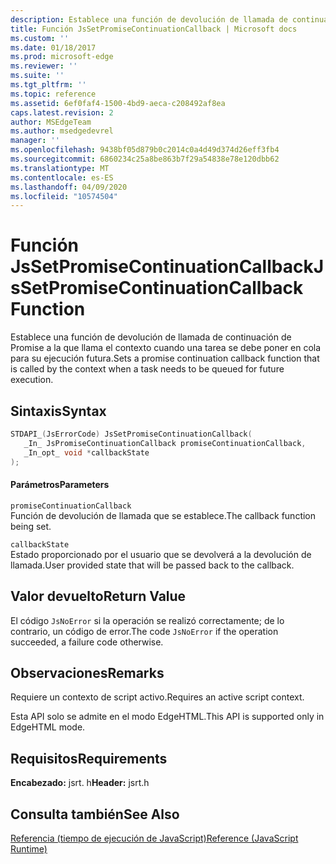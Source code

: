 ```yaml
---
description: Establece una función de devolución de llamada de continuación de Promise a la que llama el contexto cuando una tarea se debe poner en cola para su ejecución futura.
title: Función JsSetPromiseContinuationCallback | Microsoft docs
ms.custom: ''
ms.date: 01/18/2017
ms.prod: microsoft-edge
ms.reviewer: ''
ms.suite: ''
ms.tgt_pltfrm: ''
ms.topic: reference
ms.assetid: 6ef0faf4-1500-4bd9-aeca-c208492af8ea
caps.latest.revision: 2
author: MSEdgeTeam
ms.author: msedgedevrel
manager: ''
ms.openlocfilehash: 9438bf05d879b0c2014c0a4d49d374d26eff3fb4
ms.sourcegitcommit: 6860234c25a8be863b7f29a54838e78e120dbb62
ms.translationtype: MT
ms.contentlocale: es-ES
ms.lasthandoff: 04/09/2020
ms.locfileid: "10574504"
---
```

# <span data-ttu-id="e50b6-103">Función JsSetPromiseContinuationCallback</span><span class="sxs-lookup"><span data-stu-id="e50b6-103">JsSetPromiseContinuationCallback Function</span></span>
<span data-ttu-id="e50b6-104">Establece una función de devolución de llamada de continuación de Promise a la que llama el contexto cuando una tarea se debe poner en cola para su ejecución futura.</span><span class="sxs-lookup"><span data-stu-id="e50b6-104">Sets a promise continuation callback function that is called by the context when a task needs to be queued for future execution.</span></span>  
  
## <span data-ttu-id="e50b6-105">Sintaxis</span><span class="sxs-lookup"><span data-stu-id="e50b6-105">Syntax</span></span>  
  
```cpp  
STDAPI_(JsErrorCode) JsSetPromiseContinuationCallback(  
   _In_ JsPromiseContinuationCallback promiseContinuationCallback,  
   _In_opt_ void *callbackState  
);  
```  
  
#### <span data-ttu-id="e50b6-106">Parámetros</span><span class="sxs-lookup"><span data-stu-id="e50b6-106">Parameters</span></span>  
 `promiseContinuationCallback`  
 <span data-ttu-id="e50b6-107">Función de devolución de llamada que se establece.</span><span class="sxs-lookup"><span data-stu-id="e50b6-107">The callback function being set.</span></span>  
  
 `callbackState`  
 <span data-ttu-id="e50b6-108">Estado proporcionado por el usuario que se devolverá a la devolución de llamada.</span><span class="sxs-lookup"><span data-stu-id="e50b6-108">User provided state that will be passed back to the callback.</span></span>  
  
## <span data-ttu-id="e50b6-109">Valor devuelto</span><span class="sxs-lookup"><span data-stu-id="e50b6-109">Return Value</span></span>  
 <span data-ttu-id="e50b6-110">El código `JsNoError` si la operación se realizó correctamente; de lo contrario, un código de error.</span><span class="sxs-lookup"><span data-stu-id="e50b6-110">The code `JsNoError` if the operation succeeded, a failure code otherwise.</span></span>  
  
## <span data-ttu-id="e50b6-111">Observaciones</span><span class="sxs-lookup"><span data-stu-id="e50b6-111">Remarks</span></span>  
 <span data-ttu-id="e50b6-112">Requiere un contexto de script activo.</span><span class="sxs-lookup"><span data-stu-id="e50b6-112">Requires an active script context.</span></span>  
  
 <span data-ttu-id="e50b6-113">Esta API solo se admite en el modo EdgeHTML.</span><span class="sxs-lookup"><span data-stu-id="e50b6-113">This API is supported only in EdgeHTML mode.</span></span>  
  
## <span data-ttu-id="e50b6-114">Requisitos</span><span class="sxs-lookup"><span data-stu-id="e50b6-114">Requirements</span></span>  
 <span data-ttu-id="e50b6-115">**Encabezado:** jsrt. h</span><span class="sxs-lookup"><span data-stu-id="e50b6-115">**Header:** jsrt.h</span></span>  
  
## <span data-ttu-id="e50b6-116">Consulta también</span><span class="sxs-lookup"><span data-stu-id="e50b6-116">See Also</span></span>  
 [<span data-ttu-id="e50b6-117">Referencia (tiempo de ejecución de JavaScript)</span><span class="sxs-lookup"><span data-stu-id="e50b6-117">Reference (JavaScript Runtime)</span></span>](../chakra-hosting/reference-javascript-runtime.md)